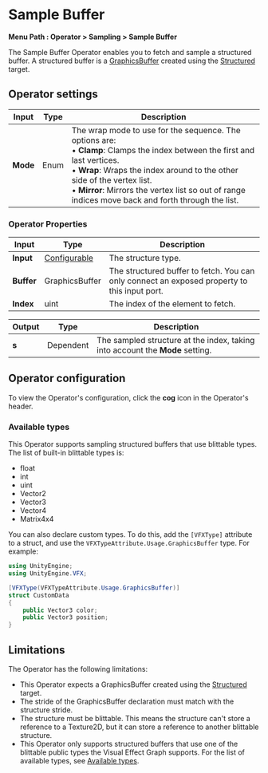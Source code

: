 

# Sample Buffer

**Menu Path : Operator > Sampling > Sample Buffer**

The Sample Buffer Operator enables you to fetch and sample a structured buffer. A structured buffer is a [GraphicsBuffer](https://docs.unity3d.com/ScriptReference/GraphicsBuffer.html) created using the [Structured](https://docs.unity3d.com/ScriptReference/GraphicsBuffer.Target.Structured.html) target.

## Operator settings

| **Input** | **Type** | **Description**                                              |
| --------- | -------- | ------------------------------------------------------------ |
| **Mode**  | Enum     | The wrap mode to use for the sequence. The options are:<br/>&#8226; **Clamp**: Clamps the index between the first and last vertices.<br/>&#8226; **Wrap**: Wraps the index around to the other side of the vertex list. <br/>&#8226; **Mirror**: Mirrors the vertex list so out of range indices move back and forth through the list. |

### Operator Properties

| **Input**  | **Type**                                | **Description**                                              |
| ---------- | --------------------------------------- | ------------------------------------------------------------ |
| **Input**  | [Configurable](#operator-configuration) | The structure type.                                          |
| **Buffer** | GraphicsBuffer                          | The structured buffer to fetch. You can only connect an exposed property to this input port. |
| **Index**  | uint                                    | The index of the element to fetch.                            |

| **Output** | **Type**  | **Description**                                              |
| ---------- | --------- | ------------------------------------------------------------ |
| **s**      | Dependent | The sampled structure at the index, taking into account the **Mode** setting. |

## Operator configuration

To view the Operator's configuration, click the **cog** icon in the Operator's header.

### Available types
This Operator supports sampling structured buffers that use blittable types. The list of built-in blittable types is:
  - float
  - int
  - uint
  - Vector2
  - Vector3
  - Vector4
  - Matrix4x4

You can also declare custom types. To do this, add the  `[VFXType]` attribute to a struct, and use the `VFXTypeAttribute.Usage.GraphicsBuffer` type. For example:

```c#
using UnityEngine;
using UnityEngine.VFX;

[VFXType(VFXTypeAttribute.Usage.GraphicsBuffer)]
struct CustomData
{
    public Vector3 color;
    public Vector3 position;
}
```

## Limitations
The Operator has the following limitations:

- This Operator expects a GraphicsBuffer created using the [Structured](https://docs.unity3d.com/ScriptReference/GraphicsBuffer.Target.Structured.html) target.
- The stride of the GraphicsBuffer declaration must match with the structure stride.
- The structure must be blittable. This means the structure can't store a reference to a Texture2D, but it can store a reference to another blittable structure.
- This Operator only supports structured buffers that use one of the blittable public types the Visual Effect Graph supports. For the list of available types, see [Available types](#available-types).
